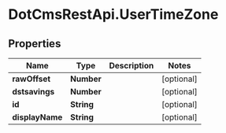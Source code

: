 # DotCmsRestApi.UserTimeZone

## Properties

Name | Type | Description | Notes
------------ | ------------- | ------------- | -------------
**rawOffset** | **Number** |  | [optional] 
**dstsavings** | **Number** |  | [optional] 
**id** | **String** |  | [optional] 
**displayName** | **String** |  | [optional] 


